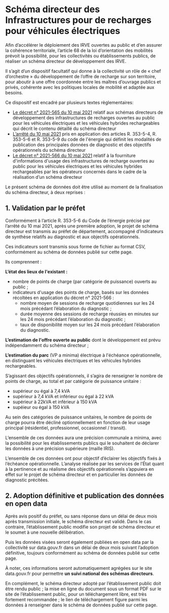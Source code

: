 # Schéma directeur des Infrastructures pour de recharges pour véhicules électriques

Afin d’accélérer le déploiement des IRVE ouvertes au public et d’en assurer la cohérence territoriale, l’article 68 de la loi d’orientation des mobilités prévoit la possibilité, pour les collectivités ou établissements publics, de réaliser un schéma directeur de développement des IRVE. 

Il s’agit d’un dispositif facultatif qui donne à la collectivité un rôle de « chef d’orchestre » du développement de l’offre de recharge sur son territoire, pour aboutir à une offre coordonnée entre les maîtres d’ouvrage publics et privés, cohérente avec les politiques locales de mobilité et adaptée aux besoins.

Ce dispositif est encadré par plusieurs textes règlementaires:
- [Le décret n° 2021-565 du 10 mai 2021](https://www.legifrance.gouv.fr/jorf/id/JORFTEXT000043490106) relatif aux schémas directeurs de développement des infrastructures de recharges ouvertes au public pour les véhicules électriques et les véhicules hybrides rechargeables qui décrit le contenu détaillé du schéma directeur
- [L’arrêté du 10 mai 2021](https://www.legifrance.gouv.fr/loda/id/JORFTEXT000043490176/) pris en application des articles R. 353-5-4, R. 353-5-6 et R. 353-5-9 du code de l'énergie qui définit les modalités de publication des principales données de diagnostic et des objectifs opérationnels du schéma directeur 
- [Le décret n° 2021-566 du 10 mai 2021](https://www.legifrance.gouv.fr/jorf/id/JORFTEXT000043490129) relatif à la fourniture d'informations d'usage des infrastructures de recharge ouvertes au public pour les véhicules électriques et les véhicules hybrides rechargeables  par les opérateurs concernés dans le cadre de la réalisation d’un schéma directeur

Le présent schéma de données doit être utilisé au moment de la finalisation du schéma directeur, à deux reprises : 

## 1. Validation par le préfet

Conformément à l’article R. 353-5-6 du Code de l’énergie précisé par l’arrêté du 10 mai 2021, après une première adoption, le projet de schéma directeur est transmis au préfet de département, accompagné d’indicateurs de synthèse relatifs au diagnostic et aux objectifs opérationnels. 

Ces indicateurs sont transmis sous forme de fichier au format CSV, conformément au schéma de données publié sur cette page.

Ils comprennent : 

**L’état des lieux de l'existant :**
- nombre de points de charge (par catégorie de puissance) ouverts au public ; 
- indicateurs d'usage des points de charge, basés sur les données récoltées en application du décret n° 2021-566  :
    - nombre moyen de sessions de recharge quotidiennes sur les 24 mois précédant l’élaboration du diagnostic ;
    - durée moyenne des sessions de recharge réussies en minutes sur les 24 mois précédant l’élaboration du diagnostic ;
    - taux de disponibilité moyen sur les 24 mois précédant l’élaboration du diagnostic.

**L’estimation de l'offre ouverte au public** dont le développement est prévu indépendamment du schéma directeur ;

**L’estimation du parc** (VP a minima) électrique à l'échéance opérationnelle, en distinguant les véhicules électriques et les véhicules hybrides rechargeables.

S’agissant des objectifs opérationnels, il s’agira de renseigner le nombre de points de charge, au total et par catégorie de puissance unitaire :
- supérieur ou égal à 7,4 kVA
- supérieur à 7,4 kVA et inférieur ou égal à 22 kVA 
- supérieur à 22kVA et inférieur à 150 kVA
- supéieur ou égal à 150 kVA	

Au sein des catégories de puissance unitaires, le nombre de points de charge pourra être décliné optionnellement en fonction de leur usage principal (résidentiel, professionnel, occasionnel / transit).

L’ensemble de ces données aura une précision communale a minima, avec la possibilité pour les établissements publics qui le souhaitent de déclarer les données à une précision supérieure (maille IRIS).

L’ensemble de ces données ont pour objectif d’éclairer les objectifs fixés à l’échéance opérationnelle. L’analyse réalisée par les services de l’État quant à la pertinence et au réalisme des objectifs opérationnels s’appuiera en effet sur le projet de schéma directeur et en particulier les données de diagnostic précitées. 


## 2. Adoption définitive et publication des données en open data

Après avis positif du préfet, ou sans réponse dans un délai de deux mois après transmission initiale, le schéma directeur est validé. Dans le cas contraire, l’établissement public modifie son projet de schéma directeur et le soumet à une nouvelle délibération.

Puis les données visées seront également publiées en open data par la collectivité sur data.gouv.fr dans un délai de deux mois suivant l’adoption définitive, toujours conformément au schéma de données publié sur cette page.  

À noter, ces informations seront automatiquement agrégées sur le site data.gouv.fr pour permettre **un suivi national des schémas directeurs**. 

En complément, le schéma directeur adopté par l’établissement public doit être rendu public ; la mise en ligne du document sous un format PDF sur le site de l’établissement public, pour un téléchargement libre, est très fortement recommandée ; le lien de téléchargement figure parmi les données à renseigner dans le schéma de données publié sur cette page.